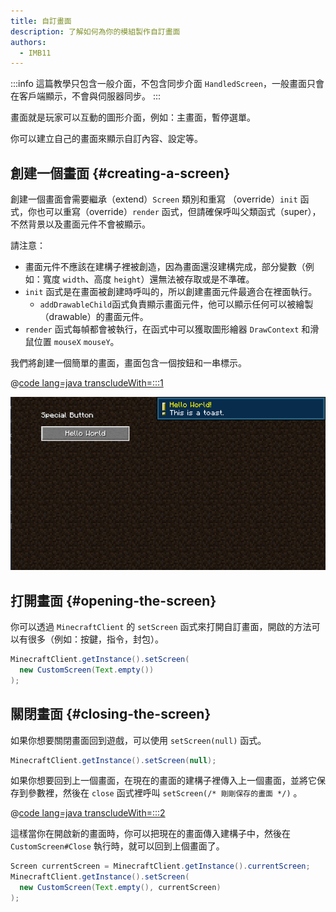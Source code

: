 ```yaml
---
title: 自訂畫面
description: 了解如何為你的模組製作自訂畫面
authors:
  - IMB11
---
```


:::info
這篇教學只包含一般介面，不包含同步介面 `HandledScreen`，一般畫面只會在客戶端顯示，不會與伺服器同步。
:::

畫面就是玩家可以互動的圖形介面，例如：主畫面，暫停選單。

你可以建立自己的畫面來顯示自訂內容、設定等。

## 創建一個畫面 {#creating-a-screen}

創建一個畫面會需要繼承（extend）`Screen` 類別和重寫 （override）`init` 函式，你也可以重寫（override）`render` 函式，但請確保呼叫父類函式（super），不然背景以及畫面元件不會被顯示。

請注意：

- 畫面元件不應該在建構子裡被創造，因為畫面還沒建構完成，部分變數（例如：寬度 `width`、高度 `height`）還無法被存取或是不準確。
- `init` 函式是在畫面被創建時呼叫的，所以創建畫面元件最適合在裡面執行。
  - `addDrawableChild`函式負責顯示畫面元件，他可以顯示任何可以被繪製（drawable）的畫面元件。
- `render` 函式每幀都會被執行，在函式中可以獲取圖形繪器 `DrawContext` 和滑鼠位置 `mouseX` `mouseY`。

我們將創建一個簡單的畫面，畫面包含一個按鈕和一串標示。

@[code lang=java transcludeWith=:::1](@/reference/1.21.4/src/client/java/com/example/docs/rendering/screens/CustomScreen.java)

![自訂畫面 1](/assets/develop/rendering/gui/custom-1-example.png)

## 打開畫面 {#opening-the-screen}

你可以透過 `MinecraftClient` 的 `setScreen` 函式來打開自訂畫面，開啟的方法可以有很多（例如：按鍵，指令，封包）。

```java
MinecraftClient.getInstance().setScreen(
  new CustomScreen(Text.empty())
);
```

## 關閉畫面 {#closing-the-screen}

如果你想要關閉畫面回到遊戲，可以使用 `setScreen(null)` 函式。

```java
MinecraftClient.getInstance().setScreen(null);
```

如果你想要回到上一個畫面，在現在的畫面的建構子裡傳入上一個畫面，並將它保存到參數裡，然後在 `close` 函式裡呼叫 `setScreen(/* 剛剛保存的畫面 */)` 。

@[code lang=java transcludeWith=:::2](@/reference/1.21.4/src/client/java/com/example/docs/rendering/screens/CustomScreen.java)

這樣當你在開啟新的畫面時，你可以把現在的畫面傳入建構子中，然後在 `CustomScreen#Close` 執行時，就可以回到上個畫面了。

```java
Screen currentScreen = MinecraftClient.getInstance().currentScreen;
MinecraftClient.getInstance().setScreen(
  new CustomScreen(Text.empty(), currentScreen)
);
```

